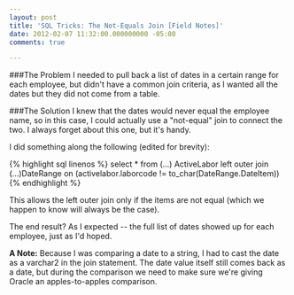 ```yaml
---
layout: post
title: 'SQL Tricks: The Not-Equals Join [Field Notes]'
date: 2012-02-07 11:32:00.000000000 -05:00
comments: true

---
```

###The Problem
I needed to pull back a list of dates in a certain range for each employee, but didn't have a common join criteria, as I wanted all the dates but they did not come from a table.

###The Solution
I knew that the dates would never equal the employee name, so in this case, I could actually use a "not-equal" join to connect the two. I always forget about this one, but it's handy.

I did something along the following (edited for brevity):

{% highlight sql linenos %}
select * from (...) ActiveLabor 
    left outer join (...)DateRange 
    on (activelabor.laborcode != to_char(DateRange.DateItem))
{% endhighlight %}

This allows the left outer join only if the items are not equal (which we happen to know will always be the case).

The end result? As I expected -- the full list of dates showed up for each employee, just as I'd hoped.

**A Note:** Because I was comparing a date to a string, I had to cast the date as a varchar2 in the join statement. The date value itself still comes back as a date, but during the comparison we need to make sure we're giving Oracle an apples-to-apples comparison.
